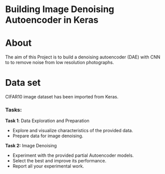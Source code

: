 # Building Image Denoising Autoencoder in Keras

# About

The aim of this Project is to build a denoising autoencoder (DAE) with CNN to to remove noise from low resolution photographs.

# Data set 

CIFAR10 image dataset has been imported from Keras.

### Tasks:

**Task 1**: Data Exploration and Preparation 
* Explore and visualize characteristics of the provided data. 
* Prepare data for image denoising.

**Task 2:** Image Denoising  
* Experiment with the provided partial Autoencoder models.
* Select the best and improve its performance.
* Report all your experimental work.
